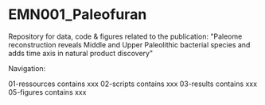 # EMN001_Paleofuran
Repository for data, code &amp; figures related to the publication: "Paleome reconstruction reveals Middle and Upper Paleolithic bacterial species and adds time axis in natural product discovery"

Navigation:

01-ressources contains xxx 
02-scripts contains xxx 
03-results contains xxx 
05-figures contains xxx 
